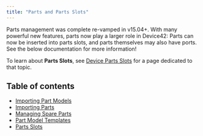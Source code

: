 ```yaml
---
title: "Parts and Parts Slots"
---
```


Parts management was complete re-vamped in v15.04+. With many powerful new features, parts now play a larger role in Device42: Parts can now be inserted into parts slots, and parts themselves may also have ports. See the below documentation for more information!

To learn about **Parts Slots**, see [Device Parts Slots](infrastructure-management/devices/device-parts-slots.md) for a page dedicated to that topic.




## Table of contents

- [Importing Part Models](infrastructure-management/parts-and-parts-slots/importing-part-models.md)
- [Importing Parts](infrastructure-management/parts-and-parts-slots/importing-parts.md)
- [Managing Spare Parts](infrastructure-management/parts-and-parts-slots/managing-spare-parts.md)
- [Part Model Templates](infrastructure-management/parts-and-parts-slots/part-model-templates.md)
- [Parts Slots](infrastructure-management/parts-and-parts-slots/parts-slots.md)
